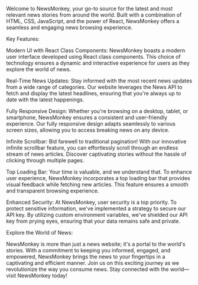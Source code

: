 Welcome to NewsMonkey, your go-to source for the latest and most relevant news stories from around the world. Built with a combination of HTML, CSS, JavaScript, and the power of React, NewsMonkey offers a seamless and engaging news browsing experience.

Key Features:

Modern UI with React Class Components: NewsMonkey boasts a modern user interface developed using React class components. This choice of technology ensures a dynamic and interactive experience for users as they explore the world of news.

Real-Time News Updates: Stay informed with the most recent news updates from a wide range of categories. Our website leverages the News API to fetch and display the latest headlines, ensuring that you're always up to date with the latest happenings.

Fully Responsive Design: Whether you're browsing on a desktop, tablet, or smartphone, NewsMonkey ensures a consistent and user-friendly experience. Our fully responsive design adapts seamlessly to various screen sizes, allowing you to access breaking news on any device.

Infinite Scrollbar: Bid farewell to traditional pagination! With our innovative infinite scrollbar feature, you can effortlessly scroll through an endless stream of news articles. Discover captivating stories without the hassle of clicking through multiple pages.

Top Loading Bar: Your time is valuable, and we understand that. To enhance user experience, NewsMonkey incorporates a top loading bar that provides visual feedback while fetching new articles. This feature ensures a smooth and transparent browsing experience.

Enhanced Security: At NewsMonkey, user security is a top priority. To protect sensitive information, we've implemented a strategy to secure our API key. By utilizing custom environment variables, we've shielded our API key from prying eyes, ensuring that your data remains safe and private.

Explore the World of News:

NewsMonkey is more than just a news website; it's a portal to the world's stories. With a commitment to keeping you informed, engaged, and empowered, NewsMonkey brings the news to your fingertips in a captivating and efficient manner. Join us on this exciting journey as we revolutionize the way you consume news. Stay connected with the world—visit NewsMonkey today!
